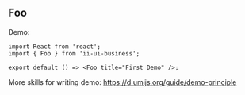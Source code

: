 
## Foo

Demo:

```tsx
import React from 'react';
import { Foo } from 'ii-ui-business';

export default () => <Foo title="First Demo" />;
```

More skills for writing demo: https://d.umijs.org/guide/demo-principle
